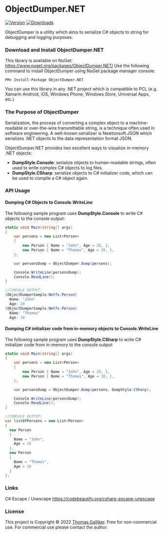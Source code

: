# ObjectDumper.NET
[![Version](https://img.shields.io/nuget/v/ObjectDumper.NET.svg)](https://www.nuget.org/packages/ObjectDumper.NET)  [![Downloads](https://img.shields.io/nuget/dt/ObjectDumper.NET.svg)](https://www.nuget.org/packages/ObjectDumper.NET)

ObjectDumper is a utility which aims to serialize C# objects to string for debugging and logging purposes.

### Download and Install ObjectDumper.NET
This library is available on NuGet: https://www.nuget.org/packages/ObjectDumper.NET/
Use the following command to install ObjectDumper using NuGet package manager console:

    PM> Install-Package ObjectDumper.NET

You can use this library in any .NET project which is compatible to PCL (e.g. Xamarin Android, iOS, Windows Phone, Windows Store, Universal Apps, etc.)

### The Purpose of ObjectDumper
Serialization, the process of converting a complex object to a machine-readable or over-the-wire transmittable string, is a technique often used in software engineering. A well-known serializer is Newtonsoft.JSON which serializes .NET objects to the data representation format JSON.

ObjectDumper.NET provides two excellent ways to visualize in-memory .NET objects:
- **DumpStyle.Console**: serialize objects to human-readable strings, often used to write complex C# objects to log files.
- **DumpStyle.CSharp**: serialize objects to C# initializer code, which can be used to compile a C# object again.

### API Usage
#### Dumping C# Objects to Console.WriteLine
The following sample program uses **DumpStyle.Console** to write C# objects to the console output:
```C#
static void Main(string[] args)
{
    var persons = new List<Person>
    {
        new Person { Name = "John", Age = 20, },
        new Person { Name = "Thomas", Age = 30, },
    };

    var personsDump = ObjectDumper.Dump(persons);

    Console.WriteLine(personsDump);
    Console.ReadLine();
}

//CONSOLE OUTPUT:
{ObjectDumperSample.Netfx.Person}
  Name: "John"
  Age: 20
{ObjectDumperSample.Netfx.Person}
  Name: "Thomas"
  Age: 30
```

#### Dumping C# initializer code from in-memory objects to Console.WriteLine
The following sample program uses **DumpStyle.CSharp** to write C# initializer code from in-memory to the console output:
```C#
static void Main(string[] args)
{
    var persons = new List<Person>
    {
        new Person { Name = "John", Age = 20, },
        new Person { Name = "Thomas", Age = 30, },
    };

    var personsDump = ObjectDumper.Dump(persons, DumpStyle.CSharp);

    Console.WriteLine(personsDump);
    Console.ReadLine();
}

//CONSOLE OUTPUT:
var listOfPersons = new List<Person>
{
  new Person
  {
    Name = "John",
    Age = 20
  },
  new Person
  {
    Name = "Thomas",
    Age = 30
  }
};
```

### Links
C# Escape / Unescape
https://codebeautify.org/csharp-escape-unescape

### License
This project is Copyright &copy; 2022 [Thomas Galliker](https://ch.linkedin.com/in/thomasgalliker). Free for non-commercial use. For commercial use please contact the author.
